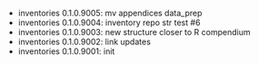 -   inventories 0.1.0.9005: mv appendices data_prep
-   inventories 0.1.0.9004: inventory repo str test #6
-   inventories 0.1.0.9003: new structure closer to R compendium
-   inventories 0.1.0.9002: link updates
-   inventories 0.1.0.9001: init
